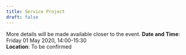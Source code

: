 ```yaml
---
title: Service Project
draft: false
---
```


More details will be made available closer to the event.
**Date and Time**: Friday 01 May 2020, 14:00-15:30 \
**Location**: To be confirmed
